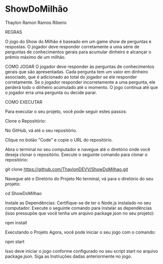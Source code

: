 # ShowDoMilhão

Thaylon Ramon Ramos Ribeiro

REGRAS

O jogo do Show do Milhão é baseado em um game show de perguntas e respostas. O jogador deve responder corretamente a uma série de perguntas de conhecimentos 
gerais para acumular dinheiro e alcançar o prêmio máximo de um milhão.

COMO JOGAR
O jogador deve responder às perguntas de conhecimentos gerais que são apresentadas.
Cada pergunta tem um valor em dinheiro associado, que é adicionado ao total do jogador se ele responder corretamente.
Se o jogador responder incorretamente a uma pergunta, ele perderá todo o dinheiro acumulado até o momento.
O jogo continua até que o jogador erra uma pergunta ou decide parar.

COMO EXECUTAR

Para executar o seu projeto, você pode seguir estes passos:

Clone o Repositório:

No GitHub, vá até o seu repositório.

Clique no botão "Code" e copie o URL do repositório.

Abra o terminal no seu computador e navegue até o diretório onde você deseja clonar o repositório.
Execute o seguinte comando para clonar o repositório:

git clone https://github.com/ThaylonDEVV/ShowDoMilhao.git

Navegue até o Diretório do Projeto
No terminal, vá para o diretório do seu projeto:

cd ShowDoMilhao

Instale as Dependências:
Certifique-se de ter o Node.js instalado no seu computador.
Execute o seguinte comando para instalar as dependências (isso pressupõe que você tenha um arquivo package.json no seu projeto):

npm install

Executando o Projeto
Agora, você pode iniciar o seu jogo com o comando:

npm start

Isso deve iniciar o jogo conforme configurado no seu script start no arquivo package.json.
Siga as Instruções dadas anteriormente no jogo.
